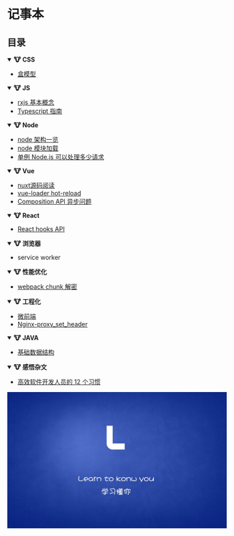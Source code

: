 # 记事本

## 目录
<b><details open><summary>🐮 CSS</summary></b>

- [盒模型](./docs/16226266149073.md)

</details>

<b><details open><summary>🐮 JS</summary></b>

- [rxjs 基本概念](./docs/16221950149151.md)
- [Typescript 指南](./docs/16261648578849.md)

</details>

<b><details open><summary>🐮 Node</summary></b>

- [node 架构一览](./docs/16249785029621.md)
- [node 模块加载](./docs/16251942644019.md)
- [单例 Node.js 可以处理多少请求](./docs/16279534330189.md)

</details>

<b><details open><summary>🐮 Vue</summary></b>

- [nuxt源码阅读](./docs/16221949411992.md)
- [vue-loader hot-reload](./docs/16221949411793.md)
- [Composition API 异步问题](./docs/16275237956681.md)

</details>

<b><details open><summary>🐮 React</summary></b>

- [React hooks API](./docs/16268392316624.md)
</details>

<b><details open><summary>🐮 浏览器</summary></b>

- service worker

</details>

<b><details open><summary>🐮 性能优化</summary></b>

- [webpack chunk 解密](./docs/16221948706253.md)

</details>

<b><details open><summary>🐮 工程化</summary></b>

- [微前端](./docs/16251044572596.md)
- [Nginx-proxy_set_header](./docs/20210907.md)

</details>

<b><details open><summary>🐮 JAVA</summary></b>

- [基础数据结构](./docs/20210908.md)

</details>

<b><details open><summary>🐮 感悟杂文</summary></b>

- [高效软件开发人员的 12 个习惯](./docs/16278833991926.md)

</details>


![](.gitbook/assets/image%20%289%29.png)





